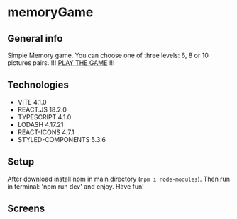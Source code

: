 # memoryGame
## General info
Simple Memory game. You can choose one of three levels: 6, 8 or 10 pictures pairs. 
!!! [PLAY THE GAME](http://memorygame.siaraa.pl/) !!!

## Technologies
* VITE 4.1.0
* REACT.JS 18.2.0
* TYPESCRIPT 4.1.0
* LODASH 4.17.21
* REACT-ICONS 4.7.1
* STYLED-COMPONENTS 5.3.6

## Setup
After download install npm in main directory (`npm i node-modules`). Then run in terminal: 'npm run dev' and enjoy. Have fun!

## Screens



